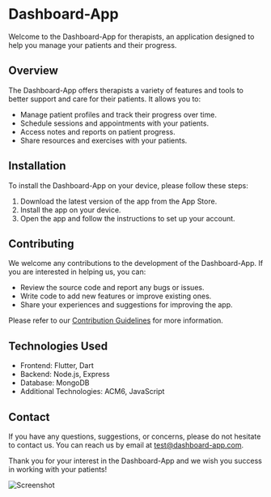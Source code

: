 # Dashboard-App

Welcome to the Dashboard-App for therapists, an application designed to help you manage your patients and their progress.

## Overview

The Dashboard-App offers therapists a variety of features and tools to better support and care for their patients. It allows you to:

- Manage patient profiles and track their progress over time.
- Schedule sessions and appointments with your patients.
- Access notes and reports on patient progress.
- Share resources and exercises with your patients.

## Installation

To install the Dashboard-App on your device, please follow these steps:

1. Download the latest version of the app from the App Store.
2. Install the app on your device.
3. Open the app and follow the instructions to set up your account.

## Contributing

We welcome any contributions to the development of the Dashboard-App. If you are interested in helping us, you can:

- Review the source code and report any bugs or issues.
- Write code to add new features or improve existing ones.
- Share your experiences and suggestions for improving the app.

Please refer to our [Contribution Guidelines](CONTRIBUTING.md) for more information.

## Technologies Used

- Frontend: Flutter, Dart
- Backend: Node.js, Express
- Database: MongoDB
- Additional Technologies: ACM6, JavaScript

## Contact

If you have any questions, suggestions, or concerns, please do not hesitate to contact us. You can reach us by email at test@dashboard-app.com.

Thank you for your interest in the Dashboard-App and we wish you success in working with your patients!

![Screenshot](screenshots/Screenshot_Nächste_Termin_Page.jpg)

